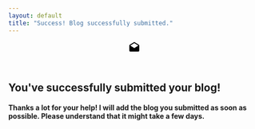 ```yaml
---
layout: default
title: "Success! Blog successfully submitted."
---
```


<header class="content-header ctnr-golden">
	<svg class="header-icon" width="24" height="24" viewBox="0 0 24 24"><defs><linearGradient id="icon-gradient" x1="0%" y1="0%" x2="100%" y2="100%"><stop offset="0%" stop-color="#1366A9" /><stop offset="100%" stop-color="#21A7AC" /></linearGradient></defs><path d="M4,8L12,13L20,8V8L12,3L4,8V8M22,8V18A2,2 0 0,1 20,20H4A2,2 0 0,1 2,18V8C2,7.27 2.39,6.64 2.97,6.29L12,0.64L21.03,6.29C21.61,6.64 22,7.27 22,8Z" /></svg>
</header>
<article class="ctnr-golden" style="margin-bottom:4rem">
 	<h1>You've successfully submitted your blog!</h1>
 	<h4>Thanks a lot for your help! I will add the blog you submitted as soon as possible. Please understand that it might take a few days.</h4>
</article>
<script async src="//pagead2.googlesyndication.com/pagead/js/adsbygoogle.js"></script>
<!-- UWCxBlogs -->
<ins class="adsbygoogle"
     style="display:block"
     data-ad-client="ca-pub-4242118293341339"
     data-ad-slot="6920232204"
     data-ad-format="auto"></ins>
<script>
(adsbygoogle = window.adsbygoogle || []).push({});
</script>